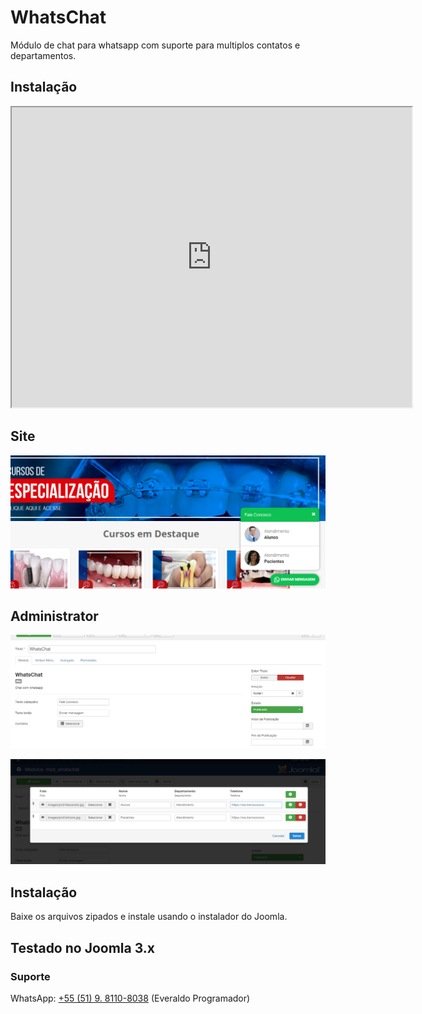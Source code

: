 # WhatsChat
Módulo de chat para whatsapp com suporte para multiplos contatos e departamentos.

## Instalação
<iframe src="https://drive.google.com/file/d/1kwe8dABAhjt4FlcLAkTyrPGzGMqFD9w4/preview" width="640" height="480"></iframe>

## Site
![Screenshot](./screenshot.png)

## Administrator
![Screenshot](./screenshot2.png)

![Screenshot](./screenshot4.png)

## Instalação

Baixe os arquivos zipados e instale usando o instalador do Joomla.

## Testado no Joomla 3.x

### Suporte

WhatsApp: [+55 (51) 9. 8110-8038](https://wa.me/5551981108038) 
(Everaldo Programador)
